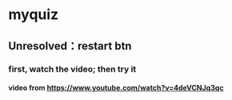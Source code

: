 # myquiz

## Unresolved：restart btn

### first, watch the video; then try it

#### video from https://www.youtube.com/watch?v=4deVCNJq3qc

